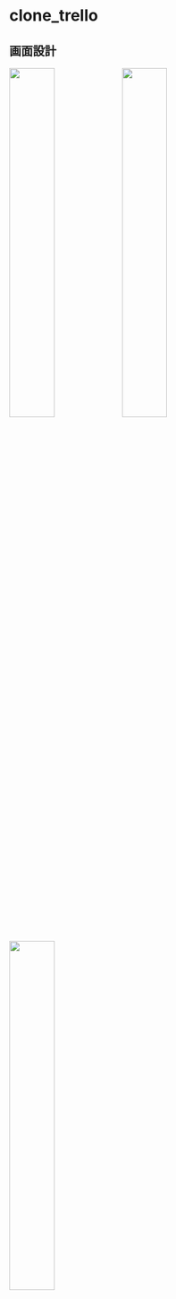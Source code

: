 # clone_trello


## 画面設計

<img src="https://user-images.githubusercontent.com/38938327/102679581-ffd5eb80-41f3-11eb-849d-de1f6907b563.png" width=40%><img src="https://user-images.githubusercontent.com/38938327/102679584-006e8200-41f4-11eb-920a-a99ba7492d46.png" width=40%>
<img src="https://user-images.githubusercontent.com/38938327/102679577-fd739180-41f3-11eb-892c-9235180848eb.png" width=40%>
